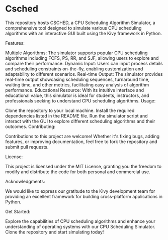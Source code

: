 # Csched
This repository hosts CSCHED, a CPU Scheduling Algorithm Simulator, a comprehensive tool designed to simulate various CPU scheduling algorithms with an interactive GUI built using the Kivy framework in Python.

Features:

Multiple Algorithms: The simulator supports popular CPU scheduling algorithms including FCFS, PS, RR, and SJF, allowing users to explore and compare their performance.
Dynamic Input: Users can input process details and scheduling constraints on-the-fly, enabling customization and adaptability to different scenarios.
Real-time Output: The simulator provides real-time output showcasing scheduling sequences, turnaround time, waiting time, and other metrics, facilitating easy analysis of algorithm performance.
Educational Resource: With its intuitive interface and educational value, this simulator is ideal for students, instructors, and professionals seeking to understand CPU scheduling algorithms.
Usage:

Clone the repository to your local machine.
Install the required dependencies listed in the README file.
Run the simulator script and interact with the GUI to explore different scheduling algorithms and their outcomes.
Contributing:

Contributions to this project are welcome! Whether it's fixing bugs, adding features, or improving documentation, feel free to fork the repository and submit pull requests.

License:

This project is licensed under the MIT License, granting you the freedom to modify and distribute the code for both personal and commercial use.

Acknowledgments:

We would like to express our gratitude to the Kivy development team for providing an excellent framework for building cross-platform applications in Python.

Get Started:

Explore the capabilities of CPU scheduling algorithms and enhance your understanding of operating systems with our CPU Scheduling Simulator. Clone the repository and start simulating today!
